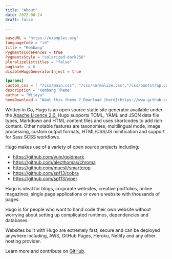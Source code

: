 ```yaml
---
title: "About"
date: 2022-08-24
draft: false

---
```

```toml
baseURL = "https://examplec.org"
languageCode = "id"
title = "Kembang"
PygmentsCodeFences = true
PygmentsStyle = "solarized-dark256"
pluralizelisttitles = "false"
paginate  = 6
disableHugoGeneratorInject = true

[params]
custom_css = [ "/css/main.css", "/css/normalize.css","/css/bootstrap.css"]
description = 'Kembang Theme'
author = "Wijaya"
homeDownload = "Want this theme ? Download [here](https://www.github.com/httpsecure/kembang). Thanks"
```


Written in Go, Hugo is an open source static site generator available under the [Apache Licence 2.0.](https://github.com/gohugoio/hugo/blob/master/LICENSE) Hugo supports TOML, YAML and JSON data file types, Markdown and HTML content files and uses shortcodes to add rich content. Other notable features are taxonomies, multilingual mode, image processing, custom output formats, HTML/CSS/JS minification and support for Sass SCSS workflows.

Hugo makes use of a variety of open source projects including:

* https://github.com/yuin/goldmark
* https://github.com/alecthomas/chroma
* https://github.com/muesli/smartcrop
* https://github.com/spf13/cobra
* https://github.com/spf13/viper

Hugo is ideal for blogs, corporate websites, creative portfolios, online magazines, single page applications or even a website with thousands of pages.

Hugo is for people who want to hand code their own website without worrying about setting up complicated runtimes, dependencies and databases.

Websites built with Hugo are extremely fast, secure and can be deployed anywhere including, AWS, GitHub Pages, Heroku, Netlify and any other hosting provider.

Learn more and contribute on [GitHub](https://github.com/gohugoio).
